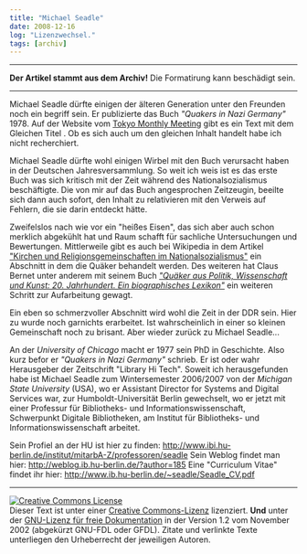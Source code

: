 ```yaml
---
title: "Michael Seadle"
date: 2008-12-16
log: "Lizenzwechsel."
tags: [archiv]
---
```

<hr><b>Der Artikel stammt aus dem Archiv!</b> Die Formatirung kann beschädigt sein.<hr>
Michael Seadle dürfte einigen der älteren Generation unter den Freunden noch ein begriff sein. Er publizierte das Buch <i>"Quakers in Nazi Germany"</i> 1978. Auf der Website vom <a href="http://www2.gol.com/users/quakers/quakers_in_nazi_germany.htm">Tokyo Monthly Meeting</a> gibt es ein Text mit dem Gleichen Titel . Ob es sich auch um den gleichen Inhalt handelt habe ich nicht recherchiert.

Michael Seadle dürfte wohl einigen Wirbel mit den Buch verursacht haben in der Deutschen Jahresversammlung. So weit ich weis ist es das erste Buch was sich kritisch mit der Zeit während des Nationalsozialismus beschäftigte. Die von mir auf das Buch angesprochen Zeitzeugin, beeilte sich dann auch sofort, den Inhalt zu relativieren mit den Verweis auf Fehlern, die sie darin entdeckt hätte. 

Zweifelslos nach wie vor ein "heißes Eisen", das sich aber auch schon merklich abgekühlt hat und Raum schafft für sachliche Untersuchungen und Bewertungen. Mittlerweile gibt es auch bei Wikipedia in dem Artikel <a href="http://de.wikipedia.org/wiki/Kirchen_und_Religionsgemeinschaften_im_Nationalsozialismus#Religi.C3.B6se_Gesellschaft_der_Freunde_.28Qu.C3.A4ker.29">"Kirchen und Religionsgemeinschaften im Nationalsozialismus"</a> ein Abschnitt in dem die Quäker behandelt werden. Des weiteren hat Claus Bernet unter anderem mit seinem Buch <a href="http://www.the-independent-friend.de/?q=node/18"><i>"Quäker aus Politik, Wissenschaft und Kunst: 20. Jahrhundert. Ein biographisches Lexikon"</i></a> ein weiteren Schritt zur Aufarbeitung gewagt. 

Ein eben so schmerzvoller Abschnitt wird wohl die Zeit in der DDR sein. Hier zu wurde noch garnichts erarbeitet. Ist wahrscheinlich in einer so kleinen Gemeinschaft noch zu brisant. Aber wieder zurück zu Michael Seadle...

An der <i>University of Chicago</i> macht er 1977 sein PhD in Geschichte. Also kurz befor er <i>"Quakers in Nazi Germany"</i> schrieb. Er ist oder wahr Herausgeber der Zeitschrift "Library Hi Tech". Soweit ich herausgefunden habe ist Michael Seadle zum Wintersemester 2006/2007 von der <i>Michigan State University</i> (USA), wo er Assistant Director for Systems and Digital Services war, zur Humboldt-Universität Berlin gewechselt, wo er jetzt mit einer Professur für Bibliotheks- und Informationswissenschaft, Schwerpunkt Digitale Bibliotheken, am Institut für Bibliotheks- und Informationswissenschaft arbeitet. 

Sein Profiel an der HU ist hier zu finden: 
http://www.ibi.hu-berlin.de/institut/mitarbA-Z/professoren/seadle
Sein Weblog findet man hier:
http://weblog.ib.hu-berlin.de/?author=185
Eine "Curriculum Vitae" findet ihr hier:
http://www.ib.hu-berlin.de/~seadle/Seadle_CV.pdf
<br>
<hr>

<a rel="license" href="http://creativecommons.org/licenses/by-sa/3.0/de/"><img alt="Creative Commons License" style="border-width:0" src="http://i.creativecommons.org/l/by-sa/3.0/de/88x31.png" /></a><br />Dieser <span xmlns:dc="http://purl.org/dc/elements/1.1/" href="http://purl.org/dc/dcmitype/Text" rel="dc:type">Text</span> ist unter einer <a rel="license" href="http://creativecommons.org/licenses/by-sa/3.0/de/">Creative Commons-Lizenz</a> lizenziert. <b>Und</b> unter der <a href="http://de.wikipedia.org/wiki/GFDL">GNU-Lizenz für freie Dokumentation</a> in der Version 1.2 vom November 2002 (abgekürzt GNU-FDL oder GFDL). Zitate und verlinkte Texte unterliegen den Urheberrecht der jeweiligen Autoren.
